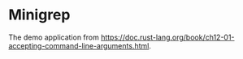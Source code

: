 # Minigrep

The demo application from https://doc.rust-lang.org/book/ch12-01-accepting-command-line-arguments.html.

